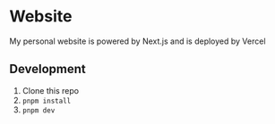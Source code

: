 # Website
My personal website is powered by Next.js and is deployed by Vercel

## Development
1. Clone this repo
2. `pnpm install`
3. `pnpm dev`